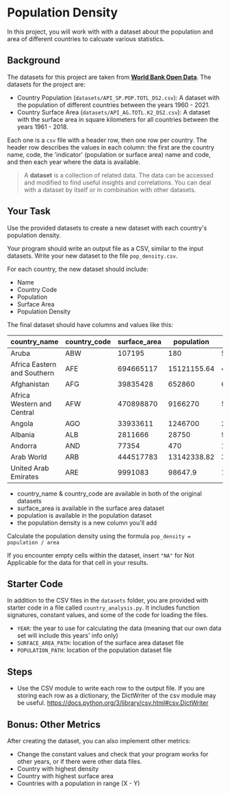 # Population Density

In this project, you will work with with a dataset about the population and
area of different countries to calcuate various statistics. 

## Background

The datasets for this project are taken from 
[**World Bank Open Data**](https://data.worldbank.org/). The datasets for the 
project are:

- Country Population (`datasets/API_SP.POP.TOTL_DS2.csv`): A dataset with the population of different countries between the years 1960 - 2021.
- Country Surface Area (`datasets/API_AG.TOTL.K2_DS2.csv`): A dataset with the surface area in square kilometers for all countries  between the years 1961 - 2018.

Each one is a `csv` file with a header row, then one row per country. The header
row describes the values in each column: the first are the country name, code,
the 'indicator' (population or surface area) name and code, and then each year
where the data is available.

> A **dataset** is a collection of related data. The data can be accessed and modified 
> to find useful insights and correlations. You can deal with a dataset by itself
> or in combination with other datasets.

## Your Task

Use the provided datasets to create a new dataset with each country's population 
density. 

Your program should write an output file as a CSV, similar to the input
datasets. Write your new dataset to the file `pop_density.csv`.

For each country, the new dataset should include:

- Name
- Country Code
- Population
- Surface Area
- Population Density 

The final dataset should have columns and values like this:

|country_name |country_code| surface_area | population | density |
|-----|------------------------------|-------------|------------------|---------------|
Aruba|	ABW	|107195	|180	|595.5277778
Africa Eastern and Southern|	AFE|	694665117|	15121155.64|	45.93994887|
Afghanistan|	AFG|	39835428|	652860|	61.01679993|
Africa Western and Central |	AFW|	470898870|	9166270|	51.37300887|
Angola|	AGO|	33933611|	1246700|	27.21874629|
Albania|	ALB|	2811666|	28750|	97.79707826|
Andorra|	AND|	77354|	470|	164.5829787|
Arab World|	ARB|	444517783|	13142338.82|	33.82333914|
United Arab Emirates|	ARE|	9991083|	98647.9|	101.2802401|

- country_name & country_code are available in both of the original datasets
- surface_area is available in the surface area dataset
- population is available in the population dataset
- the population density is a new column you'll add

Calculate the population density using the formula `pop_density = population / area`

If you encounter empty cells within the dataset, insert `"NA"` for Not Applicable 
for the data for that cell in your results.

## Starter Code

In addition to the CSV files in the `datasets` folder, you are provided with
starter code in a file called `country_analysis.py`. It includes function 
signatures, constant values, and some of the code for loading the files.

- `YEAR`: the year to use for calculating the data (meaning that our own data set will include this years' info only)
- `SURFACE_AREA_PATH`: location of the surface area dataset file
- `POPULATION_PATH`: location of the population dataset file

## Steps

- Use the CSV module to write each row to the output file. If you are storing
    each row as a dictionary, the DictWriter of the csv module may be useful.
https://docs.python.org/3/library/csv.html#csv.DictWriter

## Bonus: Other Metrics

After creating the dataset, you can also implement other metrics:

- Change the constant values and check that your program works for other years,
    or if there were other data files. 
- Country with highest density
- Country with highest surface area
- Countries with a population in range (X - Y)


